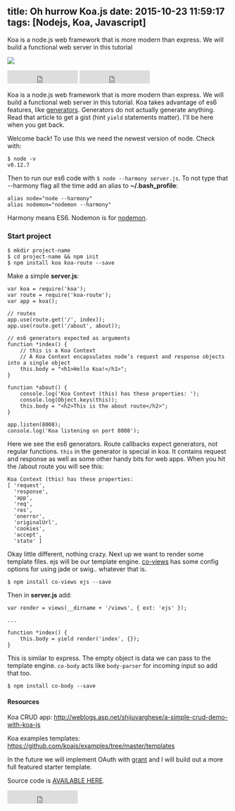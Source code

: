 title: Oh hurrow Koa.js
date: 2015-10-23 11:59:17
tags: [Nodejs, Koa, Javascript]
---

Koa is a node.js web framework that is more modern than express. We will build a functional web server in this tutorial 
<!-- more -->

![](https://camo.githubusercontent.com/674563115c4e0d4e5d99440b916952ad795c498e/68747470733a2f2f646c2e64726f70626f7875736572636f6e74656e742e636f6d2f752f363339363931332f6b6f612f6c6f676f2e706e67)

<iframe src="https://ghbtns.com/github-btn.html?user=jasonshark&repo=koa-starter&type=star&count=true&size=large" frameborder="0" scrolling="0" width="160px" height="30px"></iframe>

<iframe src="https://ghbtns.com/github-btn.html?user=koajs&repo=koa&type=star&count=true&size=large" frameborder="0" scrolling="0" width="160px" height="30px"></iframe>

Koa is a node.js web framework that is more modern than express. We will build a functional web server in this tutorial. Koa takes advantage of es6 features, like [generators](http://davidwalsh.name/es6-generators). Generators do not actually generate anything. Read that article to get a gist (hint `yield` statements matter). I'll be here when you get back.

Welcome back! To use this we need the newest version of node. Check with:

```
$ node -v
v0.12.7
```

Then to run our es6 code with `$ node --harmony server.js`. To not type that --harmony flag all the time add an alias to **~/.bash_profile**: 

```
alias node="node --harmony"
alias nodemon="nodemon --harmony"
```

Harmony means ES6. Nodemon is for [nodemon](https://github.com/remy/nodemon).

### Start project

```
$ mkdir project-name
$ cd project-name && npm init
$ npm install koa koa-route --save
```

Make a simple **server.js**:

```
var koa = require('koa');
var route = require('koa-route');
var app = koa();

// routes
app.use(route.get('/', index));
app.use(route.get('/about', about));

// es6 generators expected as arguments
function *index() {
	// this is a Koa Context
	// A Koa Context encapsulates node’s request and response objects into a single object 
	this.body = "<h1>Hello Koa!</h1>";
}

function *about() {
    console.log('Koa Context (this) has these properties: ');
	console.log(Object.keys(this));
	this.body = "<h2>This is the about route</h2>";
}

app.listen(8008);
console.log('Koa listening on port 8008');
```

Here we see the es6 generators. Route callbacks expect generators, not regular functions. `this` in the generator is special in koa. It contains request and response as well as some other handy bits for web apps. When you hit the /about route you will see this:

```
Koa Context (this) has these properties: 
[ 'request',
  'response',
  'app',
  'req',
  'res',
  'onerror',
  'originalUrl',
  'cookies',
  'accept',
  'state' ]
```


Okay little different, nothing crazy. Next up we want to render some template files. ejs will be our template engine. [co-views](https://github.com/tj/co-views) has some config options for using jade or swig.. whatever that is.

`$ npm install co-views ejs --save`

Then in **server.js** add:

```
var render = views(__dirname + '/views', { ext: 'ejs' });

...

function *index() {
	this.body = yield render('index', {});
}
```

This is similar to express. The empty object is data we can pass to the template engine. `co-body` acts like `body-parser` for incoming input so add that too.

`$ npm install co-body --save`

#### Resources
Koa CRUD app: http://weblogs.asp.net/shijuvarghese/a-simple-crud-demo-with-koa-js

Koa examples templates: https://github.com/koajs/examples/tree/master/templates

In the future we will implement OAuth with [grant](https://github.com/simov/grant) and I will build out a more full featured starter template.

Source code is [AVAILABLE HERE](https://github.com/jasonshark/koa-starter).

<iframe src="https://ghbtns.com/github-btn.html?user=jasonshark&repo=koa-starter&type=star&count=true&size=large" frameborder="0" scrolling="0" width="160px" height="30px"></iframe>
